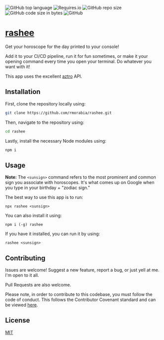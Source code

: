 ![GitHub top language](https://img.shields.io/github/languages/top/rmorabia/rashee.svg?style=for-the-badge) ![Requires.io](https://img.shields.io/requires/github/rmorabia/rashee.svg?style=for-the-badge) ![GitHub repo size](https://img.shields.io/github/repo-size/rmorabia/rashee.svg?style=for-the-badge) ![GitHub code size in bytes](https://img.shields.io/github/languages/code-size/rmorabia/rashee.svg?style=for-the-badge) ![GitHub](https://img.shields.io/github/license/rmorabia/rashee.svg?style=for-the-badge)

# [rashee](https://www.npmjs.com/package/rashee)

Get your horoscope for the day printed to your console!

Add it to your CI/CD pipeline, run it for fun sometimes, or make it your opening command every time you open your terminal. Do whatever you want with it!

This app uses the excellent [aztro](https://github.com/sameerkumar18/aztro) API.

## Installation

First, clone the repository locally using:

```sh
git clone https://github.com/rmorabia/rashee.git
```

Then, navigate to the repository using:

```sh
cd rashee
```

Lastly, install the necessary Node modules using:

```sh
npm i
```

## Usage

**Note:** The `<sunsign>` command refers to the most prominent and common sign you associate with horoscopes. It's what comes up on Google when you type in your birthday + "zodiac sign." 

The best way to use this app is to run:

```
npx rashee <sunsign>
```

You can also install it using:

```
npm i (-g) rashee
```

If you have it installed, you can run it by using:

```
rashee <sunsign>
```

## Contributing

Issues are welcome! Suggest a new feature, report a bug, or just yell at me. I'm open to it all.

Pull Requests are also welcome.

Please note, in order to contribute to this codebase, you must follow the code of conduct. This follows the Contributor Covenant standard and can be viewed [here](https://github.com/rmorabia/rashee/blob/master/CODE_OF_CONDUCT.md).

## License

[MIT](https://choosealicense.com/licenses/mit/)
